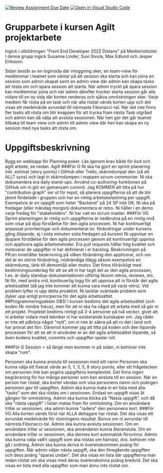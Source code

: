 [![Review Assignment Due Date](https://classroom.github.com/assets/deadline-readme-button-24ddc0f5d75046c5622901739e7c5dd533143b0c8e959d652212380cedb1ea36.svg)](https://classroom.github.com/a/V_7RZ58X)
[![Open in Visual Studio Code](https://classroom.github.com/assets/open-in-vscode-718a45dd9cf7e7f842a935f5ebbe5719a5e09af4491e668f4dbf3b35d5cca122.svg)](https://classroom.github.com/online_ide?assignment_repo_id=11047437&assignment_repo_type=AssignmentRepo)
# Grupparbete i kursen Agilt projektarbete
Ingick i utbildningen "Front End Developer 2022 Distans" på Medieinstitutet. I denna grupp ingick Susanne Linder, Suvi Sivula, Max Edlund och Jesper Eriksson. 

Sidan består av en loginsida där inloggning sker, en team-view för medlemmar i teamet som väntar på att session ska starta och kan joina en session som admin skapat samt en admin view där admin kan skapa tasks att rösta om och spara session att starta. När admin tryckt på spara session kan medlemmar joina och när admin därefter trycker starta session går alla vidare till en ny sida där korten renderas och själva omröstningen sker. Varje medlem får rösta på en task och när alla röstat vänds korten upp och det visas ett medelvärde avrundat till närmaste Fibonacci-tal. När det inte finns fler tasks att rösta om blir knappen för att trycka fram nästa Task utgråad och admin kan då välja att avsluta sessionen. När hen gör det går teamet tillbaka till team view och admin till admin view där hen kan skapa en ny session med nya tasks att rösta om.

# Uppgiftsbeskrivning
Bygg en webbapp för Planning poker. Läs igenom krav både för kod och agilt arbete, se nedan.
Agilt
###För G
Ni ska ha gjort en sprint-planering inkl. estimat (story points) i GitHub eller Trello, skärmdumpat den (så att ALLT syns) och lagt in skärmdumpen i mappen scrum-ceremonier.
Ni ska dokumentera era daily stand-ups. Använd co-authoring-funktionen på GitHub om ni gör en gemensam commit.
Jag KOMMER att titta på hur "contribution graph" ser ut för repot, så planera uppgifterna så att de blir jämnt fördelade i gruppen och har en rimlig arbetsbelastning per uppgift. Exempelvis är en uppgift som heter "Backend" på 24 SP inte OK.
Ni ska på fredagar (eller måndag morgon) dokumentera er retro.
Ni håller i en demo varje fredag för "stakeholders".
Ni har valt en scrum master.
###För VG
Sprint-planeringen är rimlig och uppgifterna är nedbrutna på en rimlig nivå som visar på djup förståelse för den agila processen.
Ni har kontinuerligt anpassat prioriteringar och dokumenterat ev. förändringar under kursens gång (löpande, ej i sista minuten sista fredagen på kursen)
Ni uppvisar en djupare förståelse för den agila processen genom att kontinuerligt uppvisa och applicera agila arbetsmetoder.
Era pull requests håller hög kvalitet och motsvarar de uppgifter ni har definierat i er backlog. Beskrivningen på PR:en innehåller beskrivning på vilken förändring den applicerar, och om det är en större förändring, nödvändiga tilägg såsom exempelvis en skärmdump, länk till demomiljö eller motsv.
Det finns tillräckligt med bedömningsunderlag för att se att ni har tagit del av den agila processen, t.ex. är daily standup-dokumentationen utförlig liksom retros, reviews, etc. Ni för, med andra ord, kontinuerlig logg för att uppvisa att ni förstår det agila arbetssättet (då jag inte kommer att kunna vara med på varje retro).
Vid problem lyfter ni upp detta proaktivt.
Ni tacklar oväntade problem som dyker upp enligt principerna för det agila arbetssättet.
##Programmeringsdelen
OBS! I kursen bedöms det agila arbetssättet (och koden får mindre fokus), men för att ni ska ha något att arbeta med så gör ni ett projekt. Projektet bedöms rimligt på 3-4 personer på två veckor, givet att ni arbetar vidare med tekniker ni har existerande kunskaper om. Jag råder er inte att påbörja något "nytt", om ni inte är säkra på att ro det i land och har provat det förr. Däremot kommer jag att titta på koden och den löpande processen för att se att ni använder er av det agila arbetssättet löpande, så även kodens kvalitet, commits och uppgifter spelar roll.

###För G
Session = så länge man kommer in på sidan, ni behöver inte skapa "rum".

Personen ska kunna ansluta till sessionen med sitt namn
Personen ska kunna välja ett fixerat värde av 0, 1, 3, 5, 8 story points, eller ett frågetecken om personen inte kan avgöra uppgiftens komplexitet.
Det finns ingen begränsning för hur många personer som kan ansluta till en session.
När en person har röstat, ska kortet vändas och visa personens namn och poängen personen gav till uppgiften.
Admin ska kunna mata in en lista med alla "tasks" som det ska röstas om i sessionen.
Endast en uppgift visas åt gången för omröstning.
Admin ska kunna klicka på "Nästa uppgift", och då ska "nästa uppgift" i listan matas fram för omröstning.
Om en användare trillar ur sessionen, ska admin kunna "radera" den personens kort.
###För VG
Alla korten vänds först när ALLA deltagare har röstat.
Det ska visas ett avrundat medelvärde för röstningens resultat. Bonus om ni avrundar till närmsta Fibonacci-tal.
Admin ska kunna avsluta sessionen.
Om en användare trillar ur sessionen, ska användaren kunna återansluta.
Om en användare trillar ur sessionen, ska dennes kort automatisk försvinna.
Admin ska kunna välja valfri uppgift som ska röstas om härnäst, dvs. behöver inte gå i ordning.
Admin ska kunna skriva in överenskommen poäng för uppgiften. När admin väljer nästa uppgift, ska den föregående uppgiften och dess poäng "sparas undan".
Det ska visas en lista där uppgifterna man redan röstat om ska visas med deras överenskomna poäng bredvid.
Det ska visas en lista med alla uppgifter som man ännu inte röstat om.

